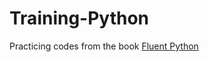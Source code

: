 # Training-Python

Practicing codes from the book [Fluent Python](https://learning.oreilly.com/library/view/fluent-python-2nd/9781492056348/)
